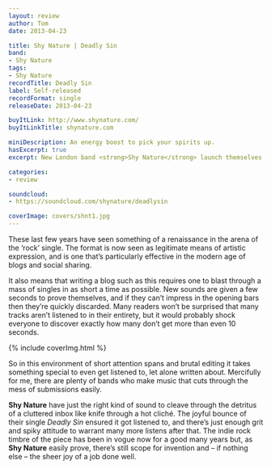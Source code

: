```yaml
---
layout: review
author: Tom
date: 2013-04-23

title: Shy Nature | Deadly Sin
band:
- Shy Nature
tags:
- Shy Nature
recordTitle: Deadly Sin
label: Self-released
recordFormat: single
releaseDate: 2013-04-23

buyItLink: http://www.shynature.com/
buyItLinkTitle: shynature.com

miniDescription: An energy boost to pick your spirits up.
hasExcerpt: true
excerpt: New London band <strong>Shy Nature</strong> launch themselves with lively and energetic single <em>Deadly Sin</em>.

categories:
- review

soundcloud:
- https://soundcloud.com/shynature/deadlysin

coverImage: covers/shnt1.jpg
---
```


These last few years have seen something of a renaissance in the arena of the ‘rock’ single. The format is now seen as legitimate means of artistic expression, and is one that’s particularly effective in the modern age of blogs and social sharing.

It also means that writing a blog such as this requires one to blast through a mass of singles in as short a time as possible. New sounds are given a few seconds to prove themselves, and if they can’t impress in the opening bars then they’re quickly discarded. Many readers won’t be surprised that many tracks aren’t listened to in their entirety, but it would probably shock everyone to discover exactly how many don’t get more than even 10 seconds.

<div>{% include coverImg.html %}</div>

So in this environment of short attention spans and brutal editing it takes something special to even get listened to, let alone written about. Mercifully for me, there are plenty of bands who make music that cuts through the mess of submissions easily.

**Shy Nature** have just the right kind of sound to cleave through the detritus of a cluttered inbox like knife through a hot cliché. The joyful bounce of their single *Deadly Sin* ensured it got listened to, and there’s just enough grit and spiky attitude to warrant many more listens after that. The indie rock timbre of the piece has been in vogue now for a good many years but, as **Shy Nature** easily prove, there’s still scope for invention and – if nothing else – the sheer joy of a job done well.